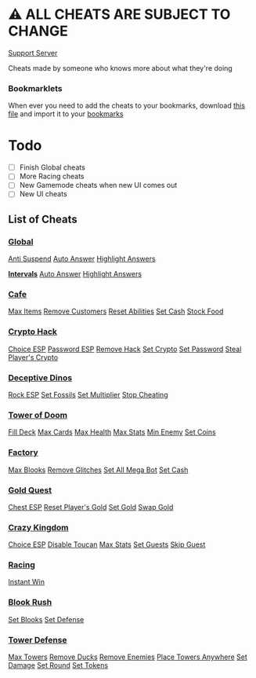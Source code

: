 # ⚠️ ALL CHEATS ARE SUBJECT TO CHANGE
[Support Server](https://discord.gg/QerPBatcca)

Cheats made by someone who knows more about what they're doing

### Bookmarklets
When ever you need to add the cheats to your bookmarks, download [this file](obfuscated/Bookmarklets.html) and import it to your [bookmarks](chrome://bookmarks)

# Todo

- [ ] Finish Global cheats
- [ ] More Racing cheats
- [ ] New Gamemode cheats when new UI comes out
- [ ] New UI cheats

## List of Cheats
### [Global](obfuscated/global/)
[Anti Suspend](obfuscated/global/antiSuspend.js)
[Auto Answer](obfuscated/global/autoAnswer.js)
[Highlight Answers](obfuscated/global/highlightAnswers.js)

**[Intervals](obfuscated/global/intervals/)**
[Auto Answer](obfuscated/global/intervals/autoAnswer.js)
[Highlight Answers](obfuscated/global/intervals/highlightAnswers.js)
### [Cafe](obfuscated/cafe/)
[Max Items](obfuscated/cafe/maxItems.js)
[Remove Customers](obfuscated/cafe/removeCustomers.js)
[Reset Abilities](obfuscated/cafe/resetAbilities.js)
[Set Cash](obfuscated/cafe/setCash.js)
[Stock Food](obfuscated/cafe/stockFood.js)
### [Crypto Hack](obfuscated/crypto/)
[Choice ESP](obfuscated/crypto/choiceESP.js)
[Password ESP](obfuscated/crypto/passwordESP.js)
[Remove Hack](obfuscated/crypto/removeHack.js)
[Set Crypto](obfuscated/crypto/setCrypto.js)
[Set Password](obfuscated/crypto/setPassword.js)
[Steal Player's Crypto](obfuscated/crypto/stealPlayersCrypto.js)
### [Deceptive Dinos](obfuscated/dinos/)
[Rock ESP](obfuscated/dinos/rockESP.js)
[Set Fossils](obfuscated/dinos/setFossils.js)
[Set Multiplier](obfuscated/dinos/setMultiplier.js)
[Stop Cheating](obfuscated/dinos/stopCheating.js)
### [Tower of Doom](obfuscated/doom/)
[Fill Deck](obfuscated/doom/fillDeck.js)
[Max Cards](obfuscated/doom/maxCards.js)
[Max Health](obfuscated/doom/maxHealth.js)
[Max Stats](obfuscated/doom/maxStats.js)
[Min Enemy](obfuscated/doom/minEnemy.js)
[Set Coins](obfuscated/doom/setCoins.js)
### [Factory](obfuscated/factory/)
[Max Blooks](obfuscated/factory/maxBlooks.js)
[Remove Glitches](obfuscated/factory/removeGlitches.js)
[Set All Mega Bot](obfuscated/factory/setAllMegaBot.js)
[Set Cash](obfuscated/factory/setCash.js)
### [Gold Quest](obfuscated/gold/)
[Chest ESP](obfuscated/gold/chestESP.js)
[Reset Player's Gold](obfuscated/gold/resetPlayersGold.js)
[Set Gold](obfuscated/gold/setGold.js)
[Swap Gold](obfuscated/gold/swapGold.js)
### [Crazy Kingdom](obfuscated/kingdom/)
[Choice ESP](obfuscated/kingdom/choiceESP.js)
[Disable Toucan](obfuscated/kingdom/disableToucan.js)
[Max Stats](obfuscated/kingdom/maxStats.js)
[Set Guests](obfuscated/kingdom/setGuests.js)
[Skip Guest](obfuscated/kingdom/skipGuest.js)
### [Racing](obfuscated/racing/)
[Instant Win](obfuscated/racing/instantWin.js)
### [Blook Rush](obfuscated/rush/)
[Set Blooks](obfuscated/rush/setBlooks.js)
[Set Defense](obfuscated/rush/setDefense.js)
### [Tower Defense](obfuscated/tower-defense/)
[Max Towers](obfuscated/tower-defense/maxTowers.js)
[Remove Ducks](obfuscated/tower-defense/removeDucks.js)
[Remove Enemies](obfuscated/tower-defense/removeEnemies.js)
[Place Towers Anywhere](obfuscated/tower-defense/removeObsticles.js)
[Set Damage](obfuscated/tower-defense/setDmg.js)
[Set Round](obfuscated/tower-defense/setRound.js)
[Set Tokens](obfuscated/tower-defense/setTokens.js)